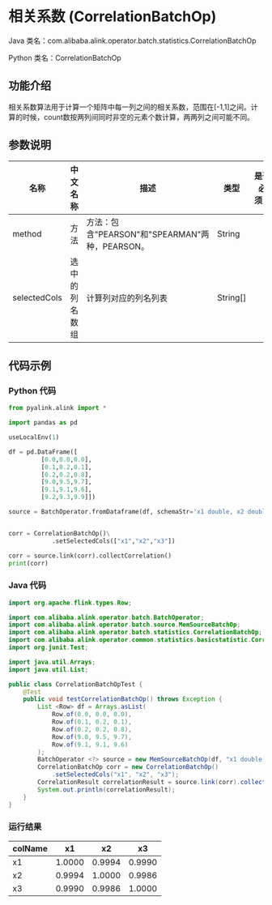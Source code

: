 # 相关系数 (CorrelationBatchOp)
Java 类名：com.alibaba.alink.operator.batch.statistics.CorrelationBatchOp

Python 类名：CorrelationBatchOp


## 功能介绍

相关系数算法用于计算一个矩阵中每一列之间的相关系数，范围在[-1,1]之间。计算的时候，count数按两列间同时非空的元素个数计算，两两列之间可能不同。

## 参数说明


| 名称 | 中文名称 | 描述 | 类型 | 是否必须？ | 默认值 |
| --- | --- | --- | --- | --- | --- |
| method | 方法 | 方法：包含"PEARSON"和"SPEARMAN"两种，PEARSON。 | String |  | "PEARSON" |
| selectedCols | 选中的列名数组 | 计算列对应的列名列表 | String[] |  | null |




## 代码示例
### Python 代码
```python
from pyalink.alink import *

import pandas as pd

useLocalEnv(1)

df = pd.DataFrame([
         [0.0,0.0,0.0],
         [0.1,0.2,0.1],
         [0.2,0.2,0.8],
         [9.0,9.5,9.7],
         [9.1,9.1,9.6],
         [9.2,9.3,9.9]])

source = BatchOperator.fromDataframe(df, schemaStr='x1 double, x2 double, x3 double')


corr = CorrelationBatchOp()\
            .setSelectedCols(["x1","x2","x3"])

corr = source.link(corr).collectCorrelation()
print(corr)

```
### Java 代码
```java
import org.apache.flink.types.Row;

import com.alibaba.alink.operator.batch.BatchOperator;
import com.alibaba.alink.operator.batch.source.MemSourceBatchOp;
import com.alibaba.alink.operator.batch.statistics.CorrelationBatchOp;
import com.alibaba.alink.operator.common.statistics.basicstatistic.CorrelationResult;
import org.junit.Test;

import java.util.Arrays;
import java.util.List;

public class CorrelationBatchOpTest {
	@Test
	public void testCorrelationBatchOp() throws Exception {
		List <Row> df = Arrays.asList(
			Row.of(0.0, 0.0, 0.0),
			Row.of(0.1, 0.2, 0.1),
			Row.of(0.2, 0.2, 0.8),
			Row.of(9.0, 9.5, 9.7),
			Row.of(9.1, 9.1, 9.6)
		);
		BatchOperator <?> source = new MemSourceBatchOp(df, "x1 double, x2 double, x3 double");
		CorrelationBatchOp corr = new CorrelationBatchOp()
			.setSelectedCols("x1", "x2", "x3");
		CorrelationResult correlationResult = source.link(corr).collectCorrelation();
		System.out.println(correlationResult);
	}
}
```
### 运行结果

colName|x1|x2|x3
-------|---|---|---
x1|1.0000|0.9994|0.9990
x2|0.9994|1.0000|0.9986
x3|0.9990|0.9986|1.0000


